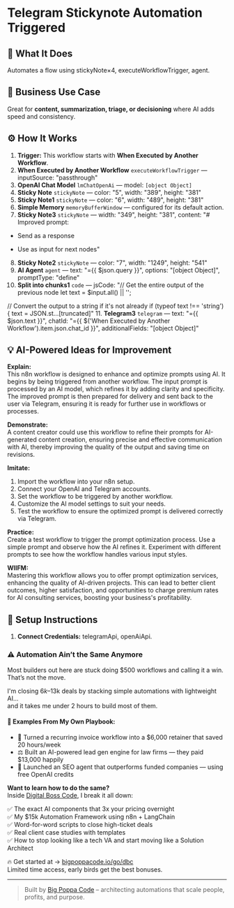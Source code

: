 # Telegram Stickynote Automation Triggered
## 🚀 What It Does
Automates a flow using stickyNote×4, executeWorkflowTrigger, agent.

## 💼 Business Use Case
Great for **content, summarization, triage, or decisioning** where AI adds speed and consistency.

## ⚙️ How It Works
1. **Trigger:** This workflow starts with **When Executed by Another Workflow**.
2. **When Executed by Another Workflow** `executeWorkflowTrigger` — inputSource: "passthrough"
3. **OpenAI Chat Model** `lmChatOpenAi` — model: `[object Object]`
4. **Sticky Note** `stickyNote` — color: "5", width: "389", height: "381"
5. **Sticky Note1** `stickyNote` — color: "6", width: "489", height: "381"
6. **Simple Memory** `memoryBufferWindow` — configured for its default action.
7. **Sticky Note3** `stickyNote` — width: "349", height: "381", content: "# Improved prompt:

- Send as a response

- Use as input for next nodes"
8. **Sticky Note2** `stickyNote` — color: "7", width: "1249", height: "541"
9. **AI Agent** `agent` — text: "={{ $json.query }}", options: "[object Object]", promptType: "define"
10. **Split into chunks1** `code` — jsCode: "// Get the entire output of the previous node
let text = $input.all() || '';

// Convert the output to a string if it's not already
if (typeof text !== 'string') {
  text = JSON.st…[truncated]"
11. **Telegram3** `telegram` — text: "={{ $json.text }}", chatId: "={{ $('When Executed by Another Workflow').item.json.chat_id }}", additionalFields: "[object Object]"

## 💡 AI-Powered Ideas for Improvement
**Explain:**  
This n8n workflow is designed to enhance and optimize prompts using AI. It begins by being triggered from another workflow. The input prompt is processed by an AI model, which refines it by adding clarity and specificity. The improved prompt is then prepared for delivery and sent back to the user via Telegram, ensuring it is ready for further use in workflows or processes.

**Demonstrate:**  
A content creator could use this workflow to refine their prompts for AI-generated content creation, ensuring precise and effective communication with AI, thereby improving the quality of the output and saving time on revisions.

**Imitate:**  
1. Import the workflow into your n8n setup.  
2. Connect your OpenAI and Telegram accounts.  
3. Set the workflow to be triggered by another workflow.  
4. Customize the AI model settings to suit your needs.  
5. Test the workflow to ensure the optimized prompt is delivered correctly via Telegram.

**Practice:**  
Create a test workflow to trigger the prompt optimization process. Use a simple prompt and observe how the AI refines it. Experiment with different prompts to see how the workflow handles various input styles.

**WIIFM:**  
Mastering this workflow allows you to offer prompt optimization services, enhancing the quality of AI-driven projects. This can lead to better client outcomes, higher satisfaction, and opportunities to charge premium rates for AI consulting services, boosting your business's profitability.

## 🔧 Setup Instructions
1. **Connect Credentials:** telegramApi, openAiApi.

### ⚠️ Automation Ain’t the Same Anymore

Most builders out here are stuck doing $500 workflows and calling it a win.  
That’s not the move.  

I'm closing $6k–$13k deals by stacking simple automations with lightweight AI...  
and it takes me under 2 hours to build most of them.

#### 🧠 Examples From My Own Playbook:
- 🔁 Turned a recurring invoice workflow into a $6,000 retainer that saved 20 hours/week  
- ⚖️ Built an AI-powered lead gen engine for law firms — they paid $13,000 happily  
- 🚀 Launched an SEO agent that outperforms funded companies — using free OpenAI credits  

**Want to learn how to do the same?**  
Inside [Digital Boss Code](https://bigpoppacode.io/go/dbc), I break it all down:

✅ The exact AI components that 3x your pricing overnight  
✅ My $15k Automation Framework using n8n + LangChain  
✅ Word-for-word scripts to close high-ticket deals  
✅ Real client case studies with templates  
✅ How to stop looking like a tech VA and start moving like a Solution Architect  

🔥 Get started at → [bigpoppacode.io/go/dbc](https://bigpoppacode.io/go/dbc)  
Limited time access, early birds get the best bonuses.

---
> Built by [Big Poppa Code](https://bigpoppacode.io) – architecting automations that scale people, profits, and purpose.

